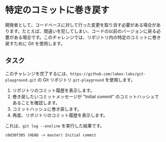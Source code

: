 # 特定のコミットに巻き戻す

開発者として、コードベースに対して行った変更を取り消す必要がある場合があります。たとえば、間違いを犯してしまい、コードの以前のバージョンに戻る必要がある場合です。このチャレンジでは、リポジトリ内の特定のコミットに巻き戻すために Git を使用します。

## タスク

このチャレンジを完了するには、`https://github.com/labex-labs/git-playground.git` の Git リポジトリ `git-playground` を使用します。

1. リポジトリのコミット履歴を表示します。
2. 巻き戻したいコミットメッセージが "Initial commit" のコミットハッシュであることを確認します。
3. コミットハッシュに巻き戻します。
4. 再度、リポジトリのコミット履歴を表示します。

これは、`git log --oneline` を実行した結果です。

```shell
c0d30f305 (HEAD -> master) Initial commit
```
